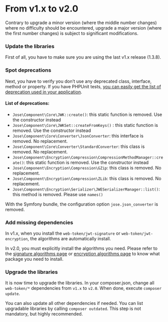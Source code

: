 # From v1.x to v2.0

Contrary to upgrade a minor version \(where the middle number changes\) where no difficulty should be encountered, upgrade a major version \(where the first number changes\) is subject to significant modifications.

### Update the libraries

First of all, you have to make sure you are using the last v1.x release \(1.3.8\).

### Spot deprecations

Next, you have to verify you don’t use any deprecated class, interface, method or property. If you have PHPUnit tests, [you can easily get the list of deprecation used in your application](https://symfony.com/doc/current/components/phpunit_bridge.html).

#### List of deprecations:

* `Jose\Component\Core\JWK::create()`: this static function is removed. Use the constructor instead
* `Jose\Component\Core\JWKSet::createFromKeys()` : this static function is removed. Use the constructor instead
* `Jose\Component\Core\Converter\JsonConverter`: this interface is removed. No replacement.
* `Jose\Component\Core\Converter\StandardConverter`: this class is removed. No replacement.
* `Jose\Component\Encryption\Compression\CompressionMethodManager::create()`: this static function is removed. Use the constructor instead
* `Jose\Component\Encryption\Compression\GZip`: this class is removed. No replacement.
* `Jose\Component\Encryption\Compression\ZLib`: this class is removed. No replacement.
* `Jose\Component\Encryption\Serializer\JWESerializerManager::list()`: this method is removed. Please use `names()`

With the Symfony bundle, the configuration option `jose.json_converter` is removed.

### Add missing dependencies

In v1.x, when you install the `web-token/jwt-signature` or `web-token/jwt-encryption`, the algorithms are automatically install.

In v2.0, you must explicitly install the algorithms you need. Please refer to the [signature algorithms page](../components/signed-tokens-jws/signature-algorithms.md) or [encryption algorithms page](../components/encrypted-tokens-jwe/encryption-algorithms.md) to know what package you need to install.

### Upgrade the libraries

It is now time to upgrade the libraries. In your composer.json, change all `web-token/*` dependencies from `v1.x` to `v2.0`. When done, execute `composer update`.

You can also update all other dependencies if needed. You can list upgradable libraries by calling `composer outdated`. This step is not mandatory, but highly recommended.




